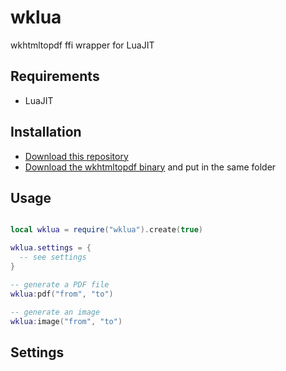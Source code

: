 # wklua
wkhtmltopdf ffi wrapper for LuaJIT

## Requirements
* LuaJIT

## Installation
* [Download this repository](https://github.com/evandro92/wklua/archive/master.zip)
* [Download the wkhtmltopdf binary](http://wkhtmltopdf.org/downloads.html) and put in the same folder

## Usage
```lua

local wklua = require("wklua").create(true)

wklua.settings = {
  -- see settings
}

-- generate a PDF file
wklua:pdf("from", "to") 

-- generate an image
wklua:image("from", "to")

```
## Settings
